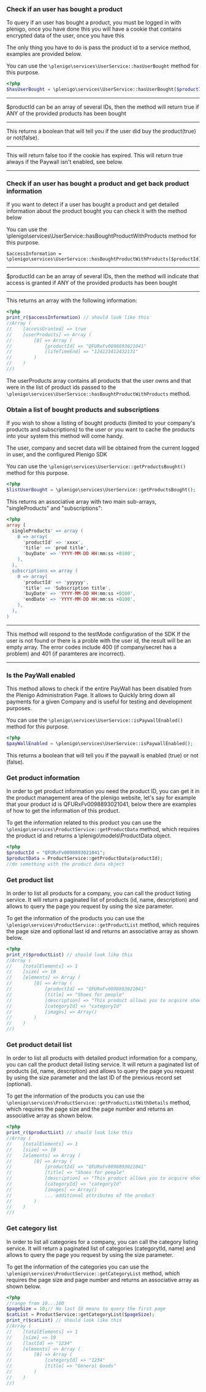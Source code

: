 ### Check if an user has bought a product

To query if an user has bought a product, you must be logged in with plenigo, once you have done this you will have a cookie that contains encrypted data of the user, once you have this

The only thing you have to do is pass the product id to a service method, examples are provided below.

You can use the `\plenigo\services\UserService::hasUserBought` method for this purpose.

```php
<?php
$hasUserBought = \plenigo\services\UserService::hasUserBought($productId);
```

***
$productId can be an array of several IDs, then the method will return true if ANY of the provided products has been bought 
***

This returns a boolean that will tell you if the user did buy the product(true) or not(false).

***
This will return false too if the cookie has expired.
This will return true always if the Paywall isn't enabled, see below. 
***

### Check if an user has bought a product and get back product information

If you want to detect if a user has bought a product and get detailed information about the product bought you can check it with the method below

You can use the \plenigo\services\UserService::hasBoughtProductWithProducts method for this purpose.

    $accessInformation = \plenigo\services\UserService::hasBoughtProductWithProducts($productId);

***
$productId can be an array of several IDs, then the method will indicate that access is granted if ANY of the provided products has been bought 
***

This returns an array with the following information:

```php
<?php
print_r($accessInformation) // should look like this
//Array (
//    [accessGranted] => true
//    [userProducts] => Array (
//        [0] => Array (
//            [productId] => "QFURxFv0098893021041"
//            [lifeTimeEnd] => "124123412432131"
//        )
//    )
//)
```

The userProducts array contains all products that the user owns and that were in the list of product ids passed to the `\plenigo\services\UserService::hasBoughtProductWithProducts` method.

### Obtain a list of bought products and subscriptions

If you wish to show a listing of bought products (limited to your company's products and subscriptions) to the user or you want to cache the products into your system this method will come handy.

The user, company and secret data will be obtained from the current logged in user, and the configured Plenigo SDK

You can use the `\plenigo\services\UserService::getProductsBought()` method for this purpose.

```php
<?php
$listUserBought = \plenigo\services\UserService::getProductsBought();
```

This returns an associative array with two main sub-arrays, "singleProducts" and "subscriptions":

```php
<?php
array (
  singleProducts' => array (
    0 => array(
      'productId' => 'xxxx',
      'title' => 'prod title',
      'buyDate' => 'YYYY-MM-DD HH:mm:ss +0100',
    ),
  ),
  subscriptions => array (
    0 => array(
      'productId' => 'yyyyyy',
      'title' => 'Subscription title',
      'buyDate' => 'YYYY-MM-DD HH:mm:ss +0100',
      'endDate' => 'YYYY-MM-DD HH:mm:ss +0100',
    ),
  ),
)
```

***
This method will respond to the testMode configuration of the SDK
If the user is not found or there is a proble with the user id,  the result will be an empty array.
The error codes include 400 (if company/secret has a problem) and 401 (if paramteres are incorrect).
***

### Is the PayWall enabled

This method allows to check if the entire PayWall has been disabled from the Plenigo Administration Page. It allows to Quickly bring down all payments for a given Company and is useful for testing and development purposes.

You can use the `\plenigo\services\UserService::isPaywallEnabled()` method for this purpose.

```php
<?php
$payWallEnabled = \plenigo\services\UserService::isPaywallEnabled();
```

This returns a boolean that will tell you if the paywall is enabled (true) or not (false).

### Get product information

In order to get product information you need the product ID, you can get it in the product management area of the plenigo website, let's say for example that your product id is QFURxFv0098893021041, below there are examples of how to get the information of this product.

To get the information related to this product you can use the `\plenigo\services\ProductService::getProductData` method, which requires the product id and returns a \plenigo\models\ProductData object.

```php
<?php
$productId = "QFURxFv0098893021041";
$productData = ProductService::getProductData(productId);
//do something with the product data object
```

### Get product list

In order to list all products for a company, you can call the product listing service. It will return a paginated list of products (id, name, description) and allows to query the page you request by using the size parameter.

To get the information of the products you can use the `\plenigo\services\ProductService::getProductList` method, which requires the page size and optional last id and returns an associative array as shown below.

```php
<?php
print_r($productList) // should look like this
//Array (
//    [totalElements] => 1
//    [size] => 10
//    [elements] => Array (
//        [0] => Array (
//            [productId] => "QFURxFv0098893021041"
//            [title] => "Shoes for people"
//            [description] => "This product allows you to acquire shoes for people..."
//            [categoryId] => "categoryId"
//            [images] => Array()
//        )
//    )
//)
```

### Get product detail list

In order to list all products with detailed product information for a company, you can call the product detail listing service. It will return a paginated list of products (id, name, description) and allows to query the page you request by using the size parameter and the last ID of the previous record set (optional).

To get the information of the products you can use the `\plenigo\services\ProductService::getProductListWithDetails` method, which requires the page size and the page number and returns an associative array as shown below.

```php
<?php
print_r($productList) // should look like this
//Array (
//    [totalElements] => 1
//    [size] => 10
//    [elements] => Array (
//        [0] => Array (
//            [productId] => "QFURxFv0098893021041"
//            [title] => "Shoes for people"
//            [description] => "This product allows you to acquire shoes for people..."
//            [categoryId] => "categoryId"
//            [images] => Array()
//            ... additional attributes of the product
//        )
//    )
//)
```

### Get category list

In order to list all categories for a company, you can call the category listing service. It will return a paginated list of categories (categorytId, name) and allows to query the page you request by using the size parameter.

To get the information of the categories you can use the `\plenigo\services\ProductService::getCategoryList` method, which requires the page size and page number and returns an associative array as shown below.

```php
<?php
//range from 10...100
$pageSize = 10;// No last ID means to query the first page
$catList = ProductService::getCategoryList($pageSize);
print_r($catList) // should look like this
//Array (
//    [totalElements] => 1
//    [size] => 10
//    [lastId] => "1234"
//    [elements] => Array (
//        [0] => Array (
//            [categoryId] => "1234"
//            [title] => "General Goods"
//        )
//    )
//)
```